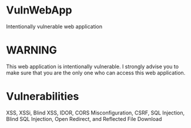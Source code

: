 # VulnWebApp
Intentionally vulnerable web application

# WARNING
This web application is intentionally vulnerable. I strongly advise you to make sure that you are the only one who can access this web application.

# Vulnerabilities
XSS, XSSi, Blind XSS, IDOR, CORS Misconfiguration, CSRF, SQL Injection, Blind SQL Injection, Open Redirect, and Reflected File Download
